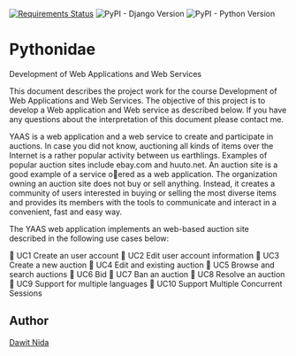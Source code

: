 [![Requirements Status](https://requires.io/github/dawitnida/Pythonidae/requirements.svg?branch=master)](https://requires.io/github/dawitnida/Pythonidae/requirements/?branch=master) ![PyPI - Django Version](https://img.shields.io/pypi/djversions/djangorestframework.svg?style=plastic) 
![PyPI - Python Version](https://img.shields.io/pypi/pyversions/Django.svg)


# Pythonidae
Development of Web Applications and Web
Services

This document describes the project work for the course Development of Web Applications and Web Services.
The objective of this project is to develop a Web application and Web service as described below. If you have any
questions about the interpretation of this document please contact me.

YAAS is a web application and a web service to create and participate in auctions. In case you did not know, 
auctioning all kinds of items over the Internet is a rather popular activity between us earthlings.
Examples of popular auction sites include ebay.com and huuto.net. An auction site is a good example of
a service oered as a web application. The organization owning an auction site does not buy or sell anything.
Instead, it creates a community of users interested in buying or selling the most diverse items and provides
its members with the tools to communicate and interact in a convenient, fast and easy way. 

The YAAS web application implements an web-based auction site described in the following use cases below:

 UC1 Create an user account
 UC2 Edit user account information
 UC3 Create a new auction
 UC4 Edit and existing auction
 UC5 Browse and search auctions
 UC6 Bid
 UC7 Ban an auction
 UC8 Resolve an auction
 UC9 Support for multiple languages
 UC10 Support Multiple Concurrent Sessions

## Author
[Dawit Nida](https://github.com/dawitnida)
